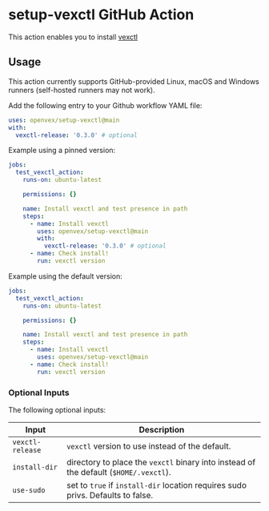 # setup-vexctl GitHub Action

This action enables you to install [vexctl](https://github.com/openvex/vexctl)

## Usage

This action currently supports GitHub-provided Linux, macOS and Windows runners (self-hosted runners may not work).

Add the following entry to your Github workflow YAML file:

```yaml
uses: openvex/setup-vexctl@main
with:
  vexctl-release: '0.3.0' # optional
```

Example using a pinned version:

```yaml
jobs:
  test_vexctl_action:
    runs-on: ubuntu-latest

    permissions: {}

    name: Install vexctl and test presence in path
    steps:
      - name: Install vexctl
        uses: openvex/setup-vexctl@main
        with:
          vexctl-release: '0.3.0' # optional
      - name: Check install!
        run: vexctl version
```

Example using the default version:

```yaml
jobs:
  test_vexctl_action:
    runs-on: ubuntu-latest

    permissions: {}

    name: Install vexctl and test presence in path
    steps:
      - name: Install vexctl
        uses: openvex/setup-vexctl@main
      - name: Check install!
        run: vexctl version
```

### Optional Inputs

The following optional inputs:

| Input | Description |
| --- | --- |
| `vexctl-release` | `vexctl` version to use instead of the default. |
| `install-dir` | directory to place the `vexctl` binary into instead of the default (`$HOME/.vexctl`). |
| `use-sudo` | set to `true` if `install-dir` location requires sudo privs. Defaults to false. |
